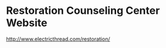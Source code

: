 Restoration Counseling Center Website
========================

http://www.electricthread.com/restoration/
